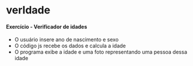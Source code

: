 # verIdade
#### Exercício - Verificador de idades

- O usuário insere ano de nascimento e sexo
- O código js recebe os dados e calcula a idade
- O programa exibe a idade e uma foto representando uma pessoa dessa idade
